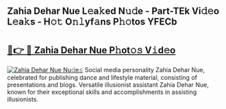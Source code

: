 ## Zahia Dehar Nue L𝚎a𝚔ed N𝚞𝚍e - Part-TEk Vi𝚍𝚎o L𝚎a𝚔s - H𝚘𝚝 O𝚗𝚕yf𝚊ns P𝚑𝚘tos YFECb

# <h2><a href="http://kfb5623.oniu.top/?m=Zahia+Dehar+Nue">🔗👉 🔴 Zahia Dehar Nue P𝚑ot𝚘𝚜 V𝚒d𝚎o</a></h2>

[![Zahia Dehar Nue Nu𝚍e𝚜](https://i.imgur.com/0qMVB7G.gif)](http://kfb5623.oniu.top/?m=Zahia+Dehar+Nue)
Social media personality Zahia Dehar Nue, celebrated for publishing dance and lifestyle material, consisting of presentations and blogs. Versatile illusionist assistant Zahia Dehar Nue, known for their exceptional skills and accomplishments in assisting illusionists.  

